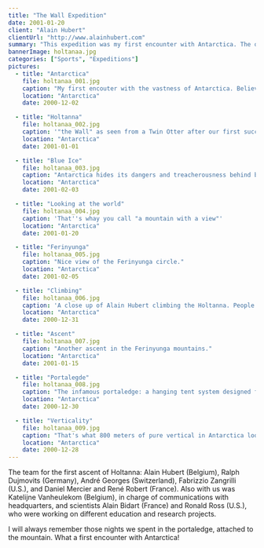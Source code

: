 ```yaml
---
title: "The Wall Expedition"
date: 2001-01-20
client: "Alain Hubert"
clientUrl: "http://www.alainhubert.com"
summary: "This expedition was my first encounter with Antarctica. The objective: the first ascent of the Holtanna (2650m) in the Queen Maud Land region of Antarctica."
bannerImage: holtanaa.jpg
categories: ["Sports", "Expeditions"]
pictures:
  - title: "Antarctica"
    file: holtanaa_001.jpg
    caption: "My first encouter with the vastness of Antarctica. Believe me, you feel really small."
    location: "Antarctica"
    date: 2000-12-02

  - title: "Holtanna"
    file: holtanaa_002.jpg
    caption: '"the Wall" as seen from a Twin Otter after our first successful ascent. Not a very original name but rather an apt descrition of those 800 meters.'
    location: "Antarctica"
    date: 2001-01-01

  - title: "Blue Ice"
    file: holtanaa_003.jpg
    caption: "Antarctica hides its dangers and treacherousness behind beauty."
    location: "Antarctica"
    date: 2001-02-03

  - title: "Looking at the world"
    file: holtanaa_004.jpg
    caption: 'That''s whay you call "a mountain with a view"'
    location: "Antarctica"
    date: 2001-01-20

  - title: "Ferinyunga"
    file: holtanaa_005.jpg
    caption: "Nice view of the Ferinyunga circle."
    location: "Antarctica"
    date: 2001-02-05

  - title: "Climbing"
    file: holtanaa_006.jpg
    caption: 'A close up of Alain Hubert climbing the Holtanna. People now call this "the Belgian route".'
    location: "Antarctica"
    date: 2000-12-31

  - title: "Ascent"
    file: holtanaa_007.jpg
    caption: "Another ascent in the Ferinyunga mountains."
    location: "Antarctica"
    date: 2001-01-15

  - title: "Portalegde"
    file: holtanaa_008.jpg
    caption: "The infamous portaledge: a hanging tent system designed for rock climbers and our home for the night."
    location: "Antarctica"
    date: 2000-12-30

  - title: "Verticality"
    file: holtanaa_009.jpg
    caption: "That's what 800 meters of pure vertical in Antarctica looks like."
    location: "Antarctica"
    date: 2000-12-28
---
```


The team for the first ascent of Holtanna: Alain Hubert (Belgium), Ralph Dujmovits (Germany), André Georges (Switzerland), Fabrizzio Zangrilli (U.S.), and Daniel Mercier and René Robert (France). Also with us was Katelijne Vanheulekom (Belgium), in charge of communications with headquarters, and scientists Alain Bidart (France) and Ronald Ross (U.S.), who were working on different education and research projects.

I will always remember those nights we spent in the portaledge, attached to the mountain. What a first encounter with Antarctica!
